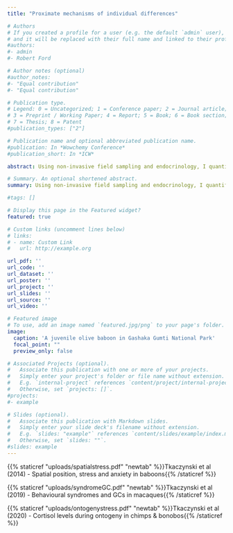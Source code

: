 ```yaml
---
title: "Proximate mechanisms of individual differences"

# Authors
# If you created a profile for a user (e.g. the default `admin` user), write the username (folder name) here 
# and it will be replaced with their full name and linked to their profile.
#authors:
#- admin
#- Robert Ford

# Author notes (optional)
#author_notes:
#- "Equal contribution"
#- "Equal contribution"

# Publication type.
# Legend: 0 = Uncategorized; 1 = Conference paper; 2 = Journal article;
# 3 = Preprint / Working Paper; 4 = Report; 5 = Book; 6 = Book section;
# 7 = Thesis; 8 = Patent
#publication_types: ["2"]

# Publication name and optional abbreviated publication name.
#publication: In *Wowchemy Conference*
#publication_short: In *ICW*

abstract: Using non-invasive field sampling and endocrinology, I quantify physiological correlates of social behaviours and ecological settings.

# Summary. An optional shortened abstract.
summary: Using non-invasive field sampling and endocrinology, I quantify physiological correlates of social behaviours and ecological settings.

#tags: []

# Display this page in the Featured widget?
featured: true

# Custom links (uncomment lines below)
# links:
# - name: Custom Link
#   url: http://example.org

url_pdf: ''
url_code: ''
url_dataset: ''
url_poster: ''
url_project: ''
url_slides: ''
url_source: ''
url_video: ''

# Featured image
# To use, add an image named `featured.jpg/png` to your page's folder. 
image:
  caption: 'A juvenile olive baboon in Gashaka Gumti National Park'
  focal_point: ""
  preview_only: false

# Associated Projects (optional).
#   Associate this publication with one or more of your projects.
#   Simply enter your project's folder or file name without extension.
#   E.g. `internal-project` references `content/project/internal-project/index.md`.
#   Otherwise, set `projects: []`.
#projects:
#- example

# Slides (optional).
#   Associate this publication with Markdown slides.
#   Simply enter your slide deck's filename without extension.
#   E.g. `slides: "example"` references `content/slides/example/index.md`.
#   Otherwise, set `slides: ""`.
#slides: example
---
```


{{% staticref "uploads/spatialstress.pdf" "newtab" %}}Tkaczynski et al (2014) - Spatial position, stress and anxiety in baboons{{% /staticref %}}

{{% staticref "uploads/syndromeGC.pdf" "newtab" %}}Tkaczynski et al (2019) - Behavioural syndromes and GCs in macaques{{% /staticref %}}

{{% staticref "uploads/ontogenystress.pdf" "newtab" %}}Tkaczynski et al (2020) - Cortisol levels during ontogeny in chimps & bonobos{{% /staticref %}}

